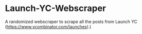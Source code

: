 # Launch-YC-Webscraper
A randomized webscraper to scrape all the posts from Launch YC (https://www.ycombinator.com/launches).)
